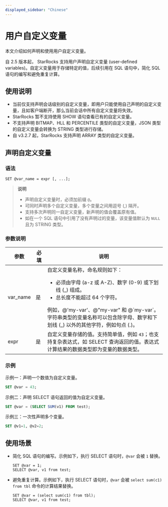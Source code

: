 ```yaml
---
displayed_sidebar: "Chinese"
---
```


# 用户自定义变量

本文介绍如何声明和使用用户自定义变量。

自 2.5 版本起， StarRocks 支持用户声明自定义变量 (user-defined variables)。自定义变量用于存储特定的值，后续引用在 SQL 语句中，简化 SQL 语句的编写和避免重复计算。

## 使用说明

- 当前仅支持声明会话级别的自定义变量，即用户只能使用自己声明的自定义变量，且如客户端断开，那么当前会话中所有自定义变量将失效。
- StarRocks 暂不支持使用 SHOW 语句查看已有的自定义变量。
- 不支持声明 BITMAP、HLL 和 PERCENTILE 类型的自定义变量，JSON 类型的自定义变量会转换为 STRING 类型进行存储。
- 自 v3.2.7 起，StarRocks 支持声明 ARRAY 类型的自定义变量。

## 声明自定义变量

### 语法

```Plain
SET @var_name = expr [, ...];
```

> **说明**
>
> - 声明自定义变量时，必须加前缀 `@`。
> - 可同时声明多个自定义变量，多个变量之间用逗号 (,) 隔开。
> - 支持多次声明同一自定义变量，新声明的值会覆盖原有值。
> - 如在一个 SQL 语句中引用了没有声明过的变量，该变量值默认为 `NULL` 且为 STRING 类型。

### 参数说明

| **参数** | **必填** | **说明**                                                     |
| -------- | -------- | ------------------------------------------------------------ |
| var_name | 是       | 自定义变量名称，命名规则如下：<ul><li>必须由字母 (a-z 或 A-Z)、数字 (0-9) 或下划线 (\_) 组成。</li><li>总长度不能超过 64 个字符。</li></ul> 例如，@'my-var'、@"my-var" 和 @\`my-var\`。字符串类型的变量名称可以包含除字母、数字和下划线 (_) 以外的其他字符，例如句点 (.)。 |
| expr     | 是       | 自定义变量存储的值。支持简单值，例如 `43`；也支持复杂表达式，如 SELECT 查询返回的值。表达式计算结果的数据类型即为变量的数据类型。 |

### 示例

示例一：声明一个数值为自定义变量。

```SQL
SET @var = 43;
```

示例二：声明 SELECT 语句返回的值为自定义变量。

```SQL
SET @var = (SELECT SUM(v1) FROM test);
```

示例三：一次性声明多个变量。

```SQL
SET @v1=1, @v2=2;
```

## **使用场景**

- 简化 SQL 语句的编写。示例如下，执行 SELECT 语句时，`@var` 会被 `1` 替换。

  ```Plain
  SET @var = 1;
  SELECT @var, v1 from test;
  ```

- 避免重复计算。示例如下，执行 SELECT 语句时，`@var` 会被 `select sum(c1) from tbl` 命令的计算结果替换。

  ```Plain
  SET @var = (select sum(c1) from tbl);
  SELECT @var, v1 from test;
  ```
